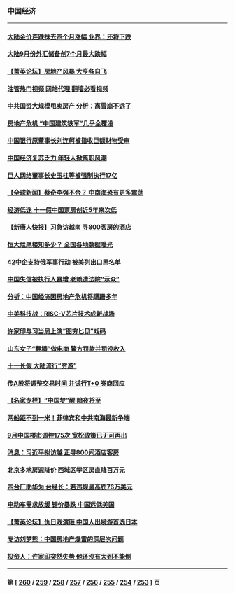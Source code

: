 ### 中国经济
---
#### [大陆金价连跌抹去四个月涨幅 业界：还将下跌](../../pages/ncid283/n14090512.md?10081245) 
#### [大陆9月份外汇储备创7个月最大跌幅](../../pages/ncid283/n14090617.md?10081245) 
#### [【菁英论坛】房地产风暴 大亨各自飞](../../pages/ncid283/n14090484.md?10081245) 
#### [油管热门视频 网站代理 翻墙必看视频](http://138.2.39.72:81/youtube.html?epic-marker?10081245)
#### [中共国资大规模甩卖房产 分析：离雪崩不远了](../../pages/ncid283/n14090491.md?10081245) 
#### [房地产危机 “中国建筑铁军”几乎全覆没](../../pages/ncid283/n14090459.md?10081245) 
#### [中国银行原董事长刘连舸被指收巨额财物受审](../../pages/ncid283/n14090279.md?10081245) 
#### [中国经济复苏乏力 年轻人掀离职风潮](../../pages/ncid283/n14090270.md?10081245) 
#### [巨人网络董事长史玉柱等被强制执行17亿](../../pages/ncid283/n14090159.md?10081245) 
#### [【全球新闻】蔡奇李强不合？ 中南海恐有更多震荡](../../pages/ncid283/n14090175.md?10081245) 
#### [经济低迷 十一假中国票房创近5年来次低](../../pages/ncid283/n14090091.md?10081245) 
#### [【新唐人快报】习急访越南 寻800客房的酒店](../../pages/ncid283/n14089952.md?10081245) 
#### [恒大烂尾楼知多少？ 全国各地数据曝光](../../pages/ncid283/n14089970.md?10081245) 
#### [42中企支持俄军事行动 被美列出口黑名单](../../pages/ncid283/n14089825.md?10081245) 
#### [中国失信被执行人暴增 老赖遭法院“示众”](../../pages/ncid283/n14089926.md?10081245) 
#### [分析：中国经济因房地产危机将蹒跚多年](../../pages/ncid283/n14089911.md?10081245) 
#### [中美科技战：RISC-V芯片技术成新战场](../../pages/ncid283/n14089810.md?10081245) 
#### [许家印与习当局上演“图穷匕见”戏码](../../pages/ncid283/n14089818.md?10081245) 
#### [山东女子“翻墙”做电商 警方罚款并罚没收入](../../pages/ncid283/n14089680.md?10081245) 
#### [十一长假 大陆流行“穷游”](../../pages/ncid283/n14089765.md?10081245) 
#### [传A股将调整交易时间 并试行T+0 券商回应](../../pages/ncid283/n14089644.md?10081245) 
#### [【名家专栏】“中国梦”醒 暗夜将至](../../pages/ncid283/n14088776.md?10081245) 
#### [两船距不到一米！菲律宾和中共南海最新争端](../../pages/ncid283/n14089764.md?10081245) 
#### [9月中国楼市调控175次 宽松政策已无可再出](../../pages/ncid283/n14089679.md?10081245) 
#### [消息：习近平拟访越 正寻800间酒店客房](../../pages/ncid283/n14089534.md?10081245) 
#### [北京多地房源降价 西城区学区房直降百万元](../../pages/ncid283/n14089533.md?10081245) 
#### [四台厂助华为 台经长：若违规最高罚76万美元](../../pages/ncid283/n14089307.md?10081245) 
#### [电动车需求放缓 锂价暴跌 中国远低美国](../../pages/ncid283/n14089306.md?10081245) 
#### [【菁英论坛】仇日戏演砸 中国人出境游首选日本](../../pages/ncid283/n14089162.md?10081245) 
#### [专访刘梦熊：中国房地产爆雷的深层次问题](../../pages/ncid283/n14088828.md?10081245) 
#### [投资人：许家印突然失势 他还没有大到不能倒](../../pages/ncid283/n14089052.md?10081245) 

---
#### 第 [ [260](./260.md?10081245) / [259](./259.md?10081245) / [258](./258.md?10081245) / [257](./257.md?10081245) / [256](./256.md?10081245) / [255](./255.md?10081245) / [254](./254.md?10081245) / [253](./253.md?10081245) ] 页
